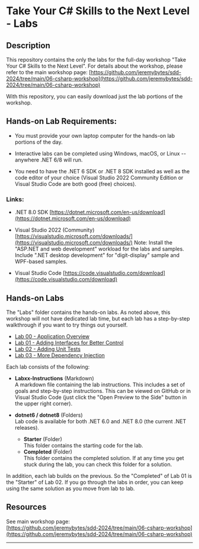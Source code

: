 # Take Your C# Skills to the Next Level - Labs   
## Description
This repository contains the only the labs for the full-day workshop "Take Your C# Skills to the Next Level". For details about the workshop, please refer to the main workshop page: [https://github.com/jeremybytes/sdd-2024/tree/main/06-csharp-workshop](https://github.com/jeremybytes/sdd-2024/tree/main/06-csharp-workshop)   

With this repository, you can easily download just the lab portions of the workshop.

## Hands-on Lab Requirements:

* You must provide your own laptop computer for the hands-on lab portions of the day.

* Interactive labs can be completed using Windows, macOS, or Linux -- anywhere .NET 6/8 will run.

* You need to have the .NET 6 SDK or .NET 8 SDK installed as well as the code editor of your choice (Visual Studio 2022 Community Edition or Visual Studio Code are both good (free) choices).

### Links:

* .NET 8.0 SDK
[https://dotnet.microsoft.com/en-us/download](https://dotnet.microsoft.com/en-us/download)

* Visual Studio 2022 (Community)
[https://visualstudio.microsoft.com/downloads/](https://visualstudio.microsoft.com/downloads/)
Note: Install the "ASP.NET and web development" workload for the labs and samples. Include ".NET desktop development" for "digit-display" sample and WPF-based samples.

* Visual Studio Code
[https://code.visualstudio.com/download](https://code.visualstudio.com/download)

## Hands-on Labs

The "Labs" folder contains the hands-on labs. As noted above, this workshop will not have dedicated lab time, but each lab has a step-by-step walkthrough if you want to try things out yourself.  

* [Lab 00 - Application Overview](Labs/Lab00/)  
* [Lab 01 - Adding Interfaces for Better Control](Labs/Lab01/)  
* [Lab 02 - Adding Unit Tests](Labs/Lab02/)  
* [Lab 03 - More Dependency Injection](Labs/Lab03/)  

Each lab consists of the following:  
* **Labxx-Instructions** (Markdown)  
A markdown file containing the lab instructions. This includes a set of goals and step-by-step instructions. This can be viewed on GitHub or in Visual Studio Code (just click the "Open Preview to the Side" button in the upper right corner).  

* **dotnet6 / dotnet8** (Folders)  
Lab code is available for both .NET 6.0 and .NET 8.0 (the current .NET releases).

    * **Starter** (Folder)  
    This folder contains the starting code for the lab.  
    * **Completed** (Folder)  
    This folder contains the completed solution. If at any time you get stuck during the lab, you can check this folder for a solution.  

In addition, each lab builds on the previous. So the "Completed" of Lab 01 is the "Starter" of Lab 02. If you go through the labs in order, you can keep using the same solution as you move from lab to lab.

## Resources  
See main workshop page:  
[https://github.com/jeremybytes/sdd-2024/tree/main/06-csharp-workshop](https://github.com/jeremybytes/sdd-2024/tree/main/06-csharp-workshop)   

---